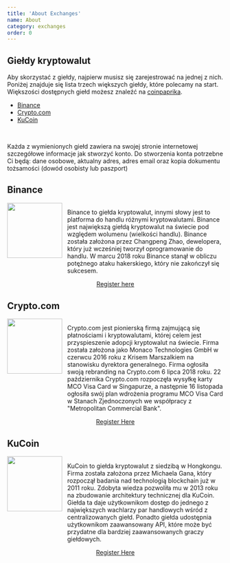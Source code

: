 ```yaml
---
title: 'About Exchanges'
name: About
category: exchanges
order: 0
---
```


## Giełdy kryptowalut

Aby skorzystać z giełdy, najpierw musisz się zarejestrować na jednej z nich. Poniżej znajduje się lista trzech większych giełdy, które polecamy na start. Większości dostępnych giełd możesz znaleźć na [coinpaprika](https://coinpaprika.com/gieldy/).

- [Binance](https://accounts.binance.com/en/register?ref=G7RA9QA6)
- [Crypto.com](https://crypto.com/exch/pj4tdsq6ym)
- [KuCoin](https://www.kucoin.com/ucenter/signup?rcode=rJUY8TL)

<br>

Każda z wymienionych giełd zawiera na swojej stronie internetowej szczegółowe informacje jak stworzyć konto. Do stworzenia konta potrzebne Ci będą: dane osobowe, aktualny adres, adres email oraz kopia dokumentu tożsamości (dowód osobisty lub paszport)

##  Binance

<p align="center">
  <img style="float: left;" width="128" height="128" src="/binance-128-128.png">
</p>

<p style="margin-left:10em;margin-top:2.2em;">
    Binance to giełda kryptowalut, innymi słowy jest to platforma do handlu różnymi kryptowalutami. Binance jest największą giełdą kryptowalut na świecie pod względem wolumenu (wielkości handlu). Binance została założona przez Changpeng Zhao, dewelopera, który już wcześniej tworzył oprogramowanie do handlu. W marcu 2018 roku Binance stanął w obliczu potężnego ataku hakerskiego, który nie zakończył się sukcesem.
</p>


<p style="text-align: center;">
     <a href="https://accounts.binance.com/en/register?ref=G7RA9QA6">Register here</a> 
</p>


## Crypto.com 

<p align="center">
  <img style="float: left;" width="128" height="128" src="/cryptoCom-128-128.png">
</p>

<p style="margin-left:10em;margin-top:2.2em;">
    Crypto.com jest pionierską firmą zajmującą się płatnościami i kryptowalutami, której celem jest przyspieszenie adopcji kryptowalut na świecie. Firma została założona jako Monaco Technologies GmbH w czerwcu 2016 roku z Krisem Marszalkiem na stanowisku dyrektora generalnego. Firma ogłosiła swoją rebranding na Crypto.com 6 lipca 2018 roku. 22 października Crypto.com rozpoczęła wysyłkę karty MCO Visa Card w Singapurze, a następnie 16 listopada ogłosiła swój plan wdrożenia programu MCO Visa Card w Stanach Zjednoczonych we współpracy z "Metropolitan Commercial Bank".
</p>

<p style="text-align: center;">
     <a href="https://crypto.com/exch/pj4tdsq6ym">Register Here</a> 
</p>


## KuCoin

<p align="center">
  <img style="float: left;" width="128" height="128" src="/kucoin-128-128.png">
</p>

<p style="margin-left:10em;margin-top:2.2em;">
    KuCoin to giełda kryptowalut z siedzibą w Hongkongu. Firma została założona przez Michaela Gana, który rozpoczął badania nad technologią blockchain już w 2011 roku. Zdobyta wiedza pozwoliła mu w 2013 roku na zbudowanie architektury technicznej dla KuCoin. Giełda ta daje użytkownikom dostęp do jednego z największych wachlarzy par handlowych wśród z centralizowanych giełd. Ponadto giełda udostępnia użytkownikom zaawansowany API, które może być przydatne dla bardziej zaawansowanych graczy giełdowych.
</p>

<p style="text-align: center;">
     <a href="https://www.kucoin.com/ucenter/signup?rcode=rJUY8TL">Register Here</a> 
</p>